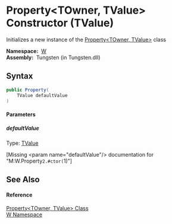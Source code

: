 Property&lt;TOwner, TValue> Constructor (TValue)
================================================
  Initializes a new instance of the [Property&lt;TOwner, TValue>][1] class

  **Namespace:**  [W][2]  
  **Assembly:**  Tungsten (in Tungsten.dll)

Syntax
------

```csharp
public Property(
	TValue defaultValue
)
```

#### Parameters

##### *defaultValue*
Type: [TValue][1]  

[Missing &lt;param name="defaultValue"/> documentation for "M:W.Property`2.#ctor(`1)"]



See Also
--------

#### Reference
[Property&lt;TOwner, TValue> Class][1]  
[W Namespace][2]  

[1]: README.md
[2]: ../README.md
[3]: ../../_icons/Help.png